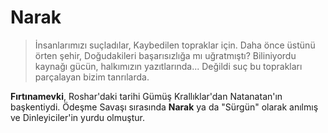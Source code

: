 # Narak

> İnsanlarımızı suçladılar,
> Kaybedilen topraklar için.
> Daha önce üstünü örten şehir,
> Doğudakileri başarısızlığa mı uğratmıştı?
> Biliniyordu kaynağı gücün, halkımızın yazıtlarında...
> Değildi suç bu toprakları parçalayan bizim tanrılarda.

**Fırtınamevki**, Roshar'daki tarihi Gümüş Krallıklar'dan Natanatan'ın başkentiydi. Ödeşme Savaşı sırasında **Narak** ya da "Sürgün" olarak anılmış ve Dinleyiciler'in yurdu olmuştur.
